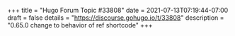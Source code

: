 +++
title = "Hugo Forum Topic #33808"
date = 2021-07-13T07:19:44-07:00
draft = false
details = "https://discourse.gohugo.io/t/33808"
description = "0.65.0 change to behavior of ref shortcode"
+++
